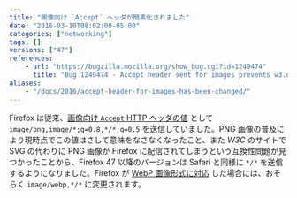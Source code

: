 ```yaml
---
title: "画像向け `Accept` ヘッダが簡素化されました"
date: "2016-03-10T08:02:00-05:00"
categories: ["networking"]
tags: []
versions: ["47"]
references:
    - url: "https://bugzilla.mozilla.org/show_bug.cgi?id=1249474"
      title: "Bug 1249474 - Accept header sent for images prevents w3.org from serving us SVG images in W3C's style sheet"
aliases:
    - "/docs/2016/accept-header-for-images-has-been-changed/"
---
```

Firefox は従来、[画像向け `Accept` HTTP ヘッダの値](https://developer.mozilla.org/ja/docs/Web/HTTP/Content_negotiation#Values_for_an_image) として `image/png,image/*;q=0.8,*/*;q=0.5` を送信していました。PNG 画像の普及により現時点でこの値はさして意味をなさなくなったこと、また *W3C* のサイトで SVG の代わりに PNG 画像が Firefox に配信されてしまうという互換性問題が見つかったことから、Firefox 47 以降のバージョンは Safari と同様に `*/*` を送信するようになりました。Firefox が [WebP 画像形式に対応](https://bugzilla.mozilla.org/show_bug.cgi?id=856375) した場合には、おそらく `image/webp,*/*` に変更されます。
